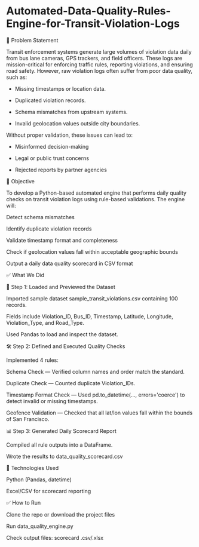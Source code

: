 # Automated-Data-Quality-Rules-Engine-for-Transit-Violation-Logs

🧩 Problem Statement

Transit enforcement systems generate large volumes of violation data daily from bus lane cameras, GPS trackers, and field officers. These logs are mission-critical for enforcing traffic rules, reporting violations, and ensuring road safety. However, raw violation logs often suffer from poor data quality, such as:

* Missing timestamps or location data.

* Duplicated violation records.

* Schema mismatches from upstream systems.

* Invalid geolocation values outside city boundaries.

Without proper validation, these issues can lead to:

* Misinformed decision-making

* Legal or public trust concerns

* Rejected reports by partner agencies

🌟 Objective

To develop a Python-based automated engine that performs daily quality checks on transit violation logs using rule-based validations. The engine will:

Detect schema mismatches

Identify duplicate violation records

Validate timestamp format and completeness

Check if geolocation values fall within acceptable geographic bounds

Output a daily data quality scorecard in CSV format

✅ What We Did

📁 Step 1: Loaded and Previewed the Dataset

Imported sample dataset sample_transit_violations.csv containing 100 records.

Fields include Violation_ID, Bus_ID, Timestamp, Latitude, Longitude, Violation_Type, and Road_Type.

Used Pandas to load and inspect the dataset.

🛠 Step 2: Defined and Executed Quality Checks

Implemented 4 rules:

Schema Check — Verified column names and order match the standard.

Duplicate Check — Counted duplicate Violation_IDs.

Timestamp Format Check — Used pd.to_datetime(..., errors='coerce') to detect invalid or missing timestamps.

Geofence Validation — Checked that all lat/lon values fall within the bounds of San Francisco.

📊 Step 3: Generated Daily Scorecard Report

Compiled all rule outputs into a DataFrame.

Wrote the results to data_quality_scorecard.csv

📀 Technologies Used

Python (Pandas, datetime)

Excel/CSV for scorecard reporting

✅ How to Run

Clone the repo or download the project files

Run data_quality_engine.py

Check output files: scorecard .csv/.xlsx
